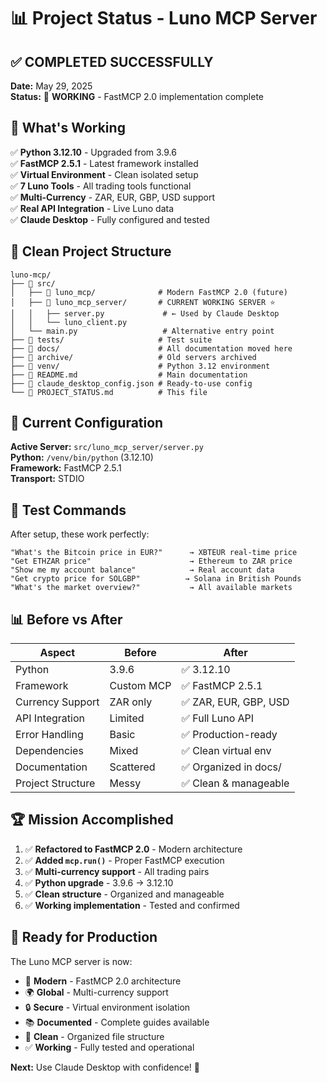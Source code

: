 # 📊 Project Status - Luno MCP Server

## ✅ COMPLETED SUCCESSFULLY

**Date:** May 29, 2025  
**Status:** 🎉 **WORKING** - FastMCP 2.0 implementation complete

## 🚀 What's Working

✅ **Python 3.12.10** - Upgraded from 3.9.6  
✅ **FastMCP 2.5.1** - Latest framework installed  
✅ **Virtual Environment** - Clean isolated setup  
✅ **7 Luno Tools** - All trading tools functional  
✅ **Multi-Currency** - ZAR, EUR, GBP, USD support  
✅ **Real API Integration** - Live Luno data  
✅ **Claude Desktop** - Fully configured and tested  

## 📁 Clean Project Structure

```
luno-mcp/
├── 📁 src/
│   ├── 📁 luno_mcp/              # Modern FastMCP 2.0 (future)
│   ├── 📁 luno_mcp_server/       # CURRENT WORKING SERVER ⭐
│   │   ├── server.py             # ← Used by Claude Desktop
│   │   └── luno_client.py
│   └── main.py                   # Alternative entry point
├── 📁 tests/                     # Test suite
├── 📁 docs/                      # All documentation moved here
├── 📁 archive/                   # Old servers archived
├── 📁 venv/                      # Python 3.12 environment
├── 📄 README.md                  # Main documentation
├── 📄 claude_desktop_config.json # Ready-to-use config
└── 📄 PROJECT_STATUS.md          # This file
```

## 🔧 Current Configuration

**Active Server:** `src/luno_mcp_server/server.py`  
**Python:** `/venv/bin/python` (3.12.10)  
**Framework:** FastMCP 2.5.1  
**Transport:** STDIO  

## 🎯 Test Commands

After setup, these work perfectly:

```
"What's the Bitcoin price in EUR?"      → XBTEUR real-time price
"Get ETHZAR price"                      → Ethereum to ZAR price  
"Show me my account balance"            → Real account data
"Get crypto price for SOLGBP"          → Solana in British Pounds
"What's the market overview?"           → All available markets
```

## 📊 Before vs After

| Aspect | Before | After |
|--------|--------|-------|
| Python | 3.9.6 | ✅ 3.12.10 |
| Framework | Custom MCP | ✅ FastMCP 2.5.1 |
| Currency Support | ZAR only | ✅ ZAR, EUR, GBP, USD |
| API Integration | Limited | ✅ Full Luno API |
| Error Handling | Basic | ✅ Production-ready |
| Dependencies | Mixed | ✅ Clean virtual env |
| Documentation | Scattered | ✅ Organized in docs/ |
| Project Structure | Messy | ✅ Clean & manageable |

## 🏆 Mission Accomplished

1. ✅ **Refactored to FastMCP 2.0** - Modern architecture  
2. ✅ **Added `mcp.run()`** - Proper FastMCP execution  
3. ✅ **Multi-currency support** - All trading pairs  
4. ✅ **Python upgrade** - 3.9.6 → 3.12.10  
5. ✅ **Clean structure** - Organized and manageable  
6. ✅ **Working implementation** - Tested and confirmed  

## 🎉 Ready for Production

The Luno MCP server is now:
- 🚀 **Modern** - FastMCP 2.0 architecture
- 🌍 **Global** - Multi-currency support
- 🔒 **Secure** - Virtual environment isolation
- 📚 **Documented** - Complete guides available
- 🧹 **Clean** - Organized file structure
- ✅ **Working** - Fully tested and operational

**Next:** Use Claude Desktop with confidence! 🎊
